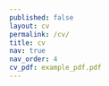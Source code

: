 ```yaml
---
published: false
layout: cv
permalink: /cv/
title: cv
nav: true
nav_order: 4
cv_pdf: example_pdf.pdf
---
```

